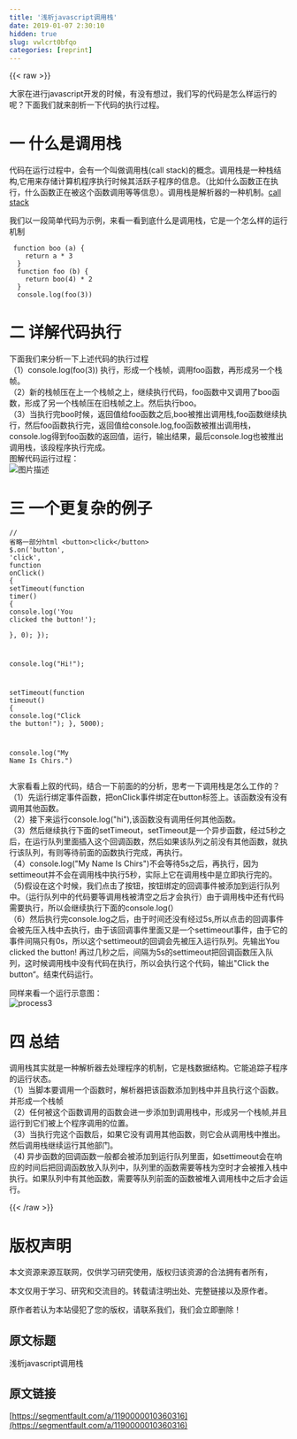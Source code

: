 ```yaml
---
title: '浅析javascript调用栈' 
date: 2019-01-07 2:30:10
hidden: true
slug: vwlcrt0bfqo
categories: [reprint]
---
```


{{< raw >}}

                    
<p>大家在进行javascript开发的时候，有没有想过，我们写的代码是怎么样运行的呢？下面我们就来剖析一下代码的执行过程。</p>
<h1 id="articleHeader0">一 什么是调用栈</h1>
<p>代码在运行过程中，会有一个叫做调用栈(call stack)的概念。调用栈是一种栈结构,它用来存储计算机程序执行时候其活跃子程序的信息。（比如什么函数正在执行，什么函数正在被这个函数调用等等信息）。调用栈是解析器的一种机制。<a href="https://en.wikipedia.org/wiki/Call_stack" rel="nofollow noreferrer" target="_blank">call stack</a></p>
<p>我们以一段简单代码为示例，来看一看到底什么是调用栈，它是一个怎么样的运行机制</p>
<div class="widget-codetool" style="display:none;">
      <div class="widget-codetool--inner">
      <span class="selectCode code-tool" data-toggle="tooltip" data-placement="top" title="" data-original-title="全选"></span>
      <span type="button" class="copyCode code-tool" data-toggle="tooltip" data-placement="top" data-clipboard-text=" function boo (a) {
    return a * 3
  }
  function foo (b) {
    return boo(4) * 2
  }
  console.log(foo(3))" title="" data-original-title="复制"></span>
      <span type="button" class="saveToNote code-tool" data-toggle="tooltip" data-placement="top" title="" data-original-title="放进笔记"></span>
      </div>
      </div><pre class="javascript hljs"><code class="javascript"> <span class="hljs-function"><span class="hljs-keyword">function</span> <span class="hljs-title">boo</span> (<span class="hljs-params">a</span>) </span>{
    <span class="hljs-keyword">return</span> a * <span class="hljs-number">3</span>
  }
  <span class="hljs-function"><span class="hljs-keyword">function</span> <span class="hljs-title">foo</span> (<span class="hljs-params">b</span>) </span>{
    <span class="hljs-keyword">return</span> boo(<span class="hljs-number">4</span>) * <span class="hljs-number">2</span>
  }
  <span class="hljs-built_in">console</span>.log(foo(<span class="hljs-number">3</span>))</code></pre>
<h1 id="articleHeader1">二 详解代码执行</h1>
<p>下面我们来分析一下上述代码的执行过程<br>（1）console.log(foo(3)) 执行，形成一个栈帧，调用foo函数，再形成另一个栈帧。<br>（2）新的栈帧压在上一个栈帧之上，继续执行代码，foo函数中又调用了boo函数，形成了另一个栈帧压在旧栈帧之上。然后执行boo。<br>（3）当执行完boo时候，返回值给foo函数之后,boo被推出调用栈,foo函数继续执行，然后foo函数执行完，返回值给console.log,foo函数被推出调用栈，console.log得到foo函数的返回值，运行，输出结果，最后console.log也被推出调用栈，该段程序执行完成。<br>图解代码运行过程：<br><span class="img-wrap"><img data-src="/img/bVRv9l?w=684&amp;h=500" src="https://static.alili.tech/img/bVRv9l?w=684&amp;h=500" alt="图片描述" title="图片描述" style="cursor: pointer; display: inline;"></span></p>
<h1 id="articleHeader2">三 一个更复杂的例子</h1>
<div class="widget-codetool" style="display:none;">
      <div class="widget-codetool--inner">
      <span class="selectCode code-tool" data-toggle="tooltip" data-placement="top" title="" data-original-title="全选"></span>
      <span type="button" class="copyCode code-tool" data-toggle="tooltip" data-placement="top" data-clipboard-text="// 省略一部分html
<button>click</button>
$.on('button', 'click', function onClick() {
    setTimeout(function timer() {
        console.log('You clicked the button!');    
    }, 0);
});

console.log(&quot;Hi!&quot;);

setTimeout(function timeout() {
    console.log(&quot;Click the button!&quot;);
}, 5000);

console.log(&quot;My Name Is Chirs.&quot;)" title="" data-original-title="复制"></span>
      <span type="button" class="saveToNote code-tool" data-toggle="tooltip" data-placement="top" title="" data-original-title="放进笔记"></span>
      </div>
      </div><pre class="hljs scilab"><code><span class="hljs-comment">// 省略一部分html</span>
&lt;button&gt;click&lt;/button&gt;
$.on(<span class="hljs-string">'button'</span>, <span class="hljs-string">'click'</span>, <span class="hljs-function"><span class="hljs-keyword">function</span> <span class="hljs-title">onClick</span><span class="hljs-params">()</span> {</span>
    setTimeout(<span class="hljs-function"><span class="hljs-keyword">function</span> <span class="hljs-title">timer</span><span class="hljs-params">()</span> {</span>
        console.<span class="hljs-built_in">log</span>(<span class="hljs-string">'You clicked the button!'</span>);    
    }, <span class="hljs-number">0</span>);
});

console.<span class="hljs-built_in">log</span>(<span class="hljs-string">"Hi!"</span>);

setTimeout(<span class="hljs-function"><span class="hljs-keyword">function</span> <span class="hljs-title">timeout</span><span class="hljs-params">()</span> {</span>
    console.<span class="hljs-built_in">log</span>(<span class="hljs-string">"Click the button!"</span>);
}, <span class="hljs-number">5000</span>);

console.<span class="hljs-built_in">log</span>(<span class="hljs-string">"My Name Is Chirs."</span>)</code></pre>
<p>大家看看上叙的代码，结合一下前面的的分析，思考一下调用栈是怎么工作的？<br>（1）先运行绑定事件函数，把onClick事件绑定在button标签上。该函数没有没有调用其他函数。<br>（2）接下来运行console.log("hi"),该函数没有调用任何其他函数。<br>（3）然后继续执行下面的setTimeout，setTimeout是一个异步函数，经过5秒之后，在运行队列里面插入这个回调函数，然后如果该队列之前没有其他函数，就执行该队列，有则等待前面的函数执行完成，再执行。<br>（4）console.log("My Name Is Chirs")不会等待5s之后，再执行，因为settimeout并不会在调用栈中执行5秒，实际上它在调用栈中是立即执行完的。<br>（5)假设在这个时候，我们点击了按钮，按钮绑定的回调事件被添加到运行队列中。（运行队列中的代码要等调用栈被清空之后才会执行）由于调用栈中还有代码需要执行，所以会继续执行下面的console.log(）<br>（6）然后执行完console.log之后，由于时间还没有经过5s,所以点击的回调事件会被先压入栈中去执行，由于该回调事件里面又是一个settimeout事件，由于它的事件间隔只有0s，所以这个settimeout的回调会先被压入运行队列。先输出You clicked the button! 再过几秒之后，间隔为5s的settimeout把回调函数压入队列，这时候调用栈中没有代码在执行，所以会执行这个代码，输出"Click the button“。结束代码运行。</p>
<p>同样来看一个运行示意图：<br><span class="img-wrap"><img data-src="/img/bVRDfS?w=628&amp;h=500" src="https://static.alili.tech/img/bVRDfS?w=628&amp;h=500" alt="process3" title="process3" style="cursor: pointer; display: inline;"></span></p>
<h1 id="articleHeader3">四 总结</h1>
<p>调用栈其实就是一种解析器去处理程序的机制，它是栈数据结构。它能追踪子程序的运行状态。<br>（1）当脚本要调用一个函数时，解析器把该函数添加到栈中并且执行这个函数。并形成一个栈帧<br>（2）任何被这个函数调用的函数会进一步添加到调用栈中，形成另一个栈帧,并且运行到它们被上个程序调用的位置。<br>（3）当执行完这个函数后，如果它没有调用其他函数，则它会从调用栈中推出。然后调用栈继续运行其他部门。<br>（4) 异步函数的回调函数一般都会被添加到运行队列里面，如settimeout会在响应的时间后把回调函数放入队列中，队列里的函数需要等栈为空时才会被推入栈中执行。如果队列中有其他函数，需要等队列前面的函数被堆入调用栈中之后才会运行。</p>

                
{{< /raw >}}

# 版权声明
本文资源来源互联网，仅供学习研究使用，版权归该资源的合法拥有者所有，

本文仅用于学习、研究和交流目的。转载请注明出处、完整链接以及原作者。

原作者若认为本站侵犯了您的版权，请联系我们，我们会立即删除！

## 原文标题
浅析javascript调用栈

## 原文链接
[https://segmentfault.com/a/1190000010360316](https://segmentfault.com/a/1190000010360316)

